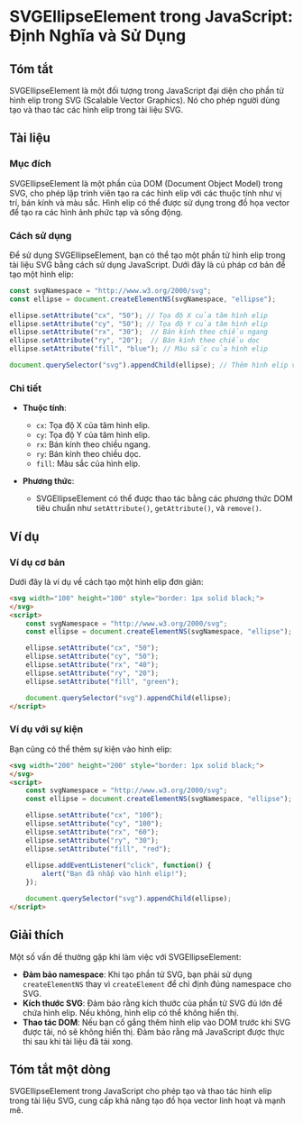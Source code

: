<!--
Meta Description: # SVGEllipseElement trong JavaScript: Định Nghĩa và Sử Dụng ## Tóm tắt SVGEllipseElement là một đối tượng trong JavaScript đại diện cho phần tử hình e...
Meta Keywords: ellipse, hình, svg, elip, setattribute
-->

# SVGEllipseElement trong JavaScript: Định Nghĩa và Sử Dụng

## Tóm tắt
SVGEllipseElement là một đối tượng trong JavaScript đại diện cho phần tử hình elip trong SVG (Scalable Vector Graphics). Nó cho phép người dùng tạo và thao tác các hình elip trong tài liệu SVG.

## Tài liệu

### Mục đích
SVGEllipseElement là một phần của DOM (Document Object Model) trong SVG, cho phép lập trình viên tạo ra các hình elip với các thuộc tính như vị trí, bán kính và màu sắc. Hình elip có thể được sử dụng trong đồ họa vector để tạo ra các hình ảnh phức tạp và sống động.

### Cách sử dụng
Để sử dụng SVGEllipseElement, bạn có thể tạo một phần tử hình elip trong tài liệu SVG bằng cách sử dụng JavaScript. Dưới đây là cú pháp cơ bản để tạo một hình elip:

```javascript
const svgNamespace = "http://www.w3.org/2000/svg";
const ellipse = document.createElementNS(svgNamespace, "ellipse");

ellipse.setAttribute("cx", "50"); // Tọa độ X của tâm hình elip
ellipse.setAttribute("cy", "50"); // Tọa độ Y của tâm hình elip
ellipse.setAttribute("rx", "30");  // Bán kính theo chiều ngang
ellipse.setAttribute("ry", "20");  // Bán kính theo chiều dọc
ellipse.setAttribute("fill", "blue"); // Màu sắc của hình elip

document.querySelector("svg").appendChild(ellipse); // Thêm hình elip vào tài liệu SVG
```

### Chi tiết
- **Thuộc tính**:
  - `cx`: Tọa độ X của tâm hình elip.
  - `cy`: Tọa độ Y của tâm hình elip.
  - `rx`: Bán kính theo chiều ngang.
  - `ry`: Bán kính theo chiều dọc.
  - `fill`: Màu sắc của hình elip.

- **Phương thức**: 
  - SVGEllipseElement có thể được thao tác bằng các phương thức DOM tiêu chuẩn như `setAttribute()`, `getAttribute()`, và `remove()`.

## Ví dụ

### Ví dụ cơ bản
Dưới đây là ví dụ về cách tạo một hình elip đơn giản:

```html
<svg width="100" height="100" style="border: 1px solid black;">
</svg>
<script>
    const svgNamespace = "http://www.w3.org/2000/svg";
    const ellipse = document.createElementNS(svgNamespace, "ellipse");

    ellipse.setAttribute("cx", "50");
    ellipse.setAttribute("cy", "50");
    ellipse.setAttribute("rx", "40");
    ellipse.setAttribute("ry", "20");
    ellipse.setAttribute("fill", "green");

    document.querySelector("svg").appendChild(ellipse);
</script>
```

### Ví dụ với sự kiện
Bạn cũng có thể thêm sự kiện vào hình elip:

```html
<svg width="200" height="200" style="border: 1px solid black;">
</svg>
<script>
    const svgNamespace = "http://www.w3.org/2000/svg";
    const ellipse = document.createElementNS(svgNamespace, "ellipse");

    ellipse.setAttribute("cx", "100");
    ellipse.setAttribute("cy", "100");
    ellipse.setAttribute("rx", "60");
    ellipse.setAttribute("ry", "30");
    ellipse.setAttribute("fill", "red");
    
    ellipse.addEventListener("click", function() {
        alert("Bạn đã nhấp vào hình elip!");
    });

    document.querySelector("svg").appendChild(ellipse);
</script>
```

## Giải thích
Một số vấn đề thường gặp khi làm việc với SVGEllipseElement:
- **Đảm bảo namespace**: Khi tạo phần tử SVG, bạn phải sử dụng `createElementNS` thay vì `createElement` để chỉ định đúng namespace cho SVG.
- **Kích thước SVG**: Đảm bảo rằng kích thước của phần tử SVG đủ lớn để chứa hình elip. Nếu không, hình elip có thể không hiển thị.
- **Thao tác DOM**: Nếu bạn cố gắng thêm hình elip vào DOM trước khi SVG được tải, nó sẽ không hiển thị. Đảm bảo rằng mã JavaScript được thực thi sau khi tài liệu đã tải xong.

## Tóm tắt một dòng
SVGEllipseElement trong JavaScript cho phép tạo và thao tác hình elip trong tài liệu SVG, cung cấp khả năng tạo đồ họa vector linh hoạt và mạnh mẽ.